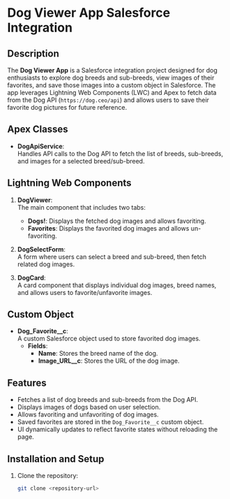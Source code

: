 # Dog Viewer App Salesforce Integration

## Description  
The **Dog Viewer App** is a Salesforce integration project designed for dog enthusiasts to explore dog breeds and sub-breeds, view images of their favorites, and save those images into a custom object in Salesforce. The app leverages Lightning Web Components (LWC) and Apex to fetch data from the Dog API (`https://dog.ceo/api`) and allows users to save their favorite dog pictures for future reference.  

## Apex Classes  
- **DogApiService**:  
  Handles API calls to the Dog API to fetch the list of breeds, sub-breeds, and images for a selected breed/sub-breed.  

## Lightning Web Components  
1. **DogViewer**:  
   The main component that includes two tabs:  
   - **Dogs!**: Displays the fetched dog images and allows favoriting.  
   - **Favorites**: Displays the favorited dog images and allows un-favoriting.  

2. **DogSelectForm**:  
   A form where users can select a breed and sub-breed, then fetch related dog images.  

3. **DogCard**:  
   A card component that displays individual dog images, breed names, and allows users to favorite/unfavorite images.  

## Custom Object  
- **Dog_Favorite__c**:  
  A custom Salesforce object used to store favorited dog images.  
  - **Fields**:  
    - **Name**: Stores the breed name of the dog.  
    - **Image_URL__c**: Stores the URL of the dog image.  

## Features  
- Fetches a list of dog breeds and sub-breeds from the Dog API.  
- Displays images of dogs based on user selection.  
- Allows favoriting and unfavoriting of dog images.  
- Saved favorites are stored in the `Dog_Favorite__c` custom object.  
- UI dynamically updates to reflect favorite states without reloading the page.  

## Installation and Setup  
1. Clone the repository:  
   ```bash
   git clone <repository-url>
